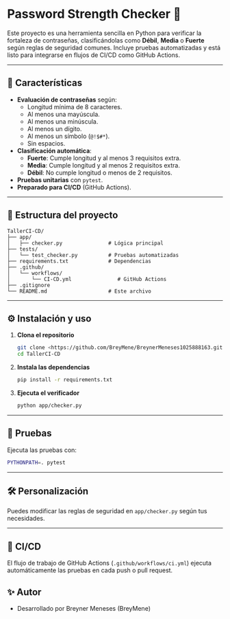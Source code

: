 # Password Strength Checker 🔐

Este proyecto es una herramienta sencilla en Python para verificar la fortaleza de contraseñas, clasificándolas como **Débil**, **Media** o **Fuerte** según reglas de seguridad comunes. Incluye pruebas automatizadas y está listo para integrarse en flujos de CI/CD como GitHub Actions.

---

## 🚀 Características

- **Evaluación de contraseñas** según:
  - Longitud mínima de 8 caracteres.
  - Al menos una mayúscula.
  - Al menos una minúscula.
  - Al menos un dígito.
  - Al menos un símbolo (`@!$#*`).
  - Sin espacios.
- **Clasificación automática**:
  - **Fuerte**: Cumple longitud y al menos 3 requisitos extra.
  - **Media**: Cumple longitud y al menos 2 requisitos extra.
  - **Débil**: No cumple longitud o menos de 2 requisitos.
- **Pruebas unitarias** con `pytest`.
- **Preparado para CI/CD** (GitHub Actions).

---

## 📂 Estructura del proyecto

```
TallerCI-CD/
├── app/
│   ├── checker.py               # Lógica principal
├── tests/
│   └── test_checker.py          # Pruebas automatizadas
├── requirements.txt             # Dependencias
├── .github/
│   └── workflows/
│       └── CI-CD.yml               # GitHub Actions
├── .gitignore
└── README.md                    # Este archivo
```

---

## ⚙️ Instalación y uso

1. **Clona el repositorio**  
   ```bash
   git clone <https://github.com/BreyMene/BreynerMeneses1025888163.git>
   cd TallerCI-CD
   ```

2. **Instala las dependencias**  
   ```bash
   pip install -r requirements.txt
   ```

3. **Ejecuta el verificador**  
   ```bash
   python app/checker.py
   ```

---

## 🧪 Pruebas

Ejecuta las pruebas con:

```bash
PYTHONPATH=. pytest
```

---

## 🛠️ Personalización

Puedes modificar las reglas de seguridad en `app/checker.py` según tus necesidades.

---

## 🤖 CI/CD

El flujo de trabajo de GitHub Actions (`.github/workflows/ci.yml`) ejecuta automáticamente las pruebas en cada push o pull request.

## ✨ Autor

- Desarrollado por Breyner Meneses (BreyMene)
